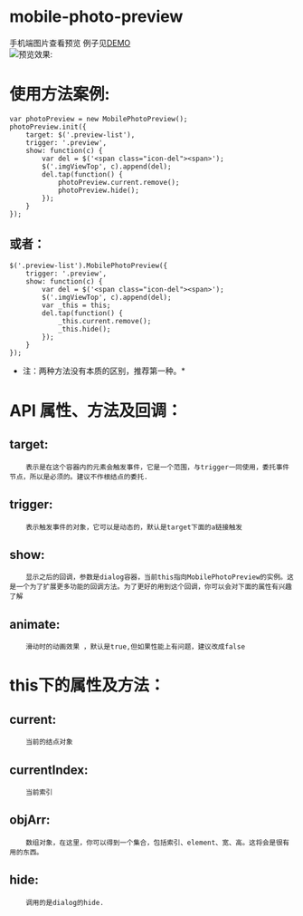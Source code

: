 # mobile-photo-preview
手机端图片查看预览
例子见[DEMO](http://www.lovewebgames.com/jsmodule/mobile-photo-preview.html)  
![预览效果:](/example/mobile-photo-preview.png "点击预览效果")

# 使用方法案例:
	var photoPreview = new MobilePhotoPreview();
	photoPreview.init({
		target: $('.preview-list'),
		trigger: '.preview',
		show: function(c) {
			var del = $('<span class="icon-del"><span>');
			$('.imgViewTop', c).append(del);
			del.tap(function() {
				photoPreview.current.remove();
				photoPreview.hide();
			});
		}
	});
## 或者：
	$('.preview-list').MobilePhotoPreview({
		trigger: '.preview',
		show: function(c) {
			var del = $('<span class="icon-del"><span>');
			$('.imgViewTop', c).append(del);
			var _this = this;
			del.tap(function() {
				_this.current.remove();
				_this.hide();
			});
		}
	});
* 注：两种方法没有本质的区别，推荐第一种。*
# API 属性、方法及回调：
## target:
		表示是在这个容器内的元素会触发事件，它是一个范围，与trigger一同使用，委托事件节点，所以是必须的。建议不作根结点的委托.
## trigger:
		表示触发事件的对象，它可以是动态的，默认是target下面的a链接触发
## show:
		显示之后的回调，参数是dialog容器，当前this指向MobilePhotoPreview的实例。这是一个为了扩展更多功能的回调方法。为了更好的用到这个回调，你可以会对下面的属性有兴趣了解
## animate:
		滑动时的动画效果 ，默认是true,但如果性能上有问题，建议改成false
# this下的属性及方法：
## current:
		当前的结点对象
## currentIndex:
		当前索引
## objArr:
		数组对象，在这里，你可以得到一个集合，包括索引、element、宽、高。这将会是很有用的东西。
## hide:
		调用的是dialog的hide.
